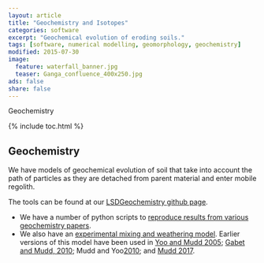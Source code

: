 ```yaml
---
layout: article
title: "Geochemistry and Isotopes"
categories: software
excerpt: "Geochemical evolution of eroding soils."
tags: [software, numerical modelling, geomorphology, geochemistry]
modified: 2015-07-30
image:
  feature: waterfall_banner.jpg
  teaser: Ganga_confluence_400x250.jpg
ads: false
share: false
---
```

Geochemistry

{% include toc.html %}

## Geochemistry
  
  We have models of geochemical evolution of soil that take into account the path of particles as they are detached from parent material and enter mobile regolith. 
  
  The tools can be found at our [LSDGeochemistry github page](https://github.com/LSDGeochemistry).
  
  * We have a number of python scripts to [reproduce results from various geochemistry papers](https://github.com/LSDGeochemistry/WeatheringModels).
  * We also have an [experimental mixing and weathering model](https://github.com/LSDGeochemistry/LSDMixingModel). Earlier versions of this model have been used in [Yoo and Mudd 2005](https://pubs.geoscienceworld.org/gsa/geology/article/36/1/35/129993/Discrepancy-between-mineral-residence-time-and); [Gabet and Mudd, 2010](https://pubs.geoscienceworld.org/gsa/geology/article/37/2/151/519451); Mudd and Yoo[2010](https://agupubs.onlinelibrary.wiley.com/doi/full/10.1029/2009JF001591); and [Mudd 2017](https://onlinelibrary.wiley.com/doi/full/10.1002/esp.3923).

  
  